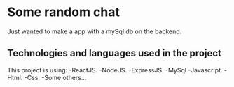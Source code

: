 # Some random chat

Just wanted to make a app with a mySql db on the backend.

## Technologies and languages used in the project

This project is using:
-ReactJS.
-NodeJS.
-ExpressJS.
-MySql
-Javascript.
-Html.
-Css.
-Some others...

